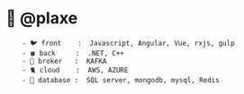# 🍋 @plaxe
 
		- 🐦 front    :  Javascript, Angular, Vue, rxjs, gulp
		- 🍀 back     :  .NET, C++
		- 📧 broker   :  KAFKA
		- 🐈 cloud    :  AWS, AZURE
		- 🏀 database :  SQL server, mongodb, mysql, Redis
